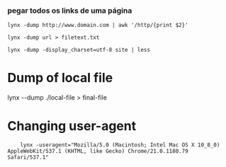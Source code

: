 ### pegar todos os links de uma página

    lynx -dump http://www.domain.com | awk '/http/{print $2}'

    lynx -dump url > filetext.txt

    lynx -dump -display_charset=utf-8 site | less


# Dump of local file

  lynx --dump ./local-file > final-file

# Changing user-agent

		lynx -useragent="Mozilla/5.0 (Macintosh; Intel Mac OS X 10_8_0) AppleWebKit/537.1 (KHTML, like Gecko) Chrome/21.0.1180.79 Safari/537.1"

